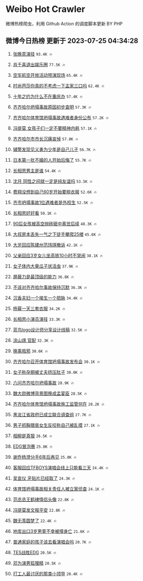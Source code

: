 # Weibo Hot Crawler 



微博热榜爬虫，利用 Github Action 的调度脚本更新 BY PHP 


## 微博今日热榜 更新于 2023-07-25 04:34:28 
1. [张晚意演技](https://s.weibo.com/weibo?q=%E5%BC%A0%E6%99%9A%E6%84%8F%E6%BC%94%E6%8A%80&t=31&band_rank=1&Refer=top) `93.4K 🔥` 

1. [肖千喜退出娱乐圈](https://s.weibo.com/weibo?q=%23%E8%82%96%E5%8D%83%E5%96%9C%E9%80%80%E5%87%BA%E5%A8%B1%E4%B9%90%E5%9C%88%23&t=31&band_rank=2&Refer=top) `77.5K 🔥` 

1. [空军航空开放活动预演现场](https://s.weibo.com/weibo?q=%23%E7%A9%BA%E5%86%9B%E8%88%AA%E7%A9%BA%E5%BC%80%E6%94%BE%E6%B4%BB%E5%8A%A8%E9%A2%84%E6%BC%94%E7%8E%B0%E5%9C%BA%23&t=31&band_rank=3&Refer=top) `65.4K 🔥` 

1. [时尚芭莎你真的不考虑一下孟家三口吗](https://s.weibo.com/weibo?q=%23%E6%97%B6%E5%B0%9A%E8%8A%AD%E8%8E%8E%E4%BD%A0%E7%9C%9F%E7%9A%84%E4%B8%8D%E8%80%83%E8%99%91%E4%B8%80%E4%B8%8B%E5%AD%9F%E5%AE%B6%E4%B8%89%E5%8F%A3%E5%90%97%23&t=31&band_rank=4&Refer=top) `62.4K 🔥` 

1. [十年之约为什么不在重庆办](https://s.weibo.com/weibo?q=%23%E5%8D%81%E5%B9%B4%E4%B9%8B%E7%BA%A6%E4%B8%BA%E4%BB%80%E4%B9%88%E4%B8%8D%E5%9C%A8%E9%87%8D%E5%BA%86%E5%8A%9E%23&t=31&band_rank=5&Refer=top) `57.4K 🔥` 

1. [齐齐哈尔坍塌事故原因初步查明](https://s.weibo.com/weibo?q=%23%E9%BD%90%E9%BD%90%E5%93%88%E5%B0%94%E5%9D%8D%E5%A1%8C%E4%BA%8B%E6%95%85%E5%8E%9F%E5%9B%A0%E5%88%9D%E6%AD%A5%E6%9F%A5%E6%98%8E%23&t=31&band_rank=6&Refer=top) `57.3K 🔥` 

1. [齐齐哈尔体育馆坍塌事故遇难者身份公布](https://s.weibo.com/weibo?q=%23%E9%BD%90%E9%BD%90%E5%93%88%E5%B0%94%E4%BD%93%E8%82%B2%E9%A6%86%E5%9D%8D%E5%A1%8C%E4%BA%8B%E6%95%85%E9%81%87%E9%9A%BE%E8%80%85%E8%BA%AB%E4%BB%BD%E5%85%AC%E5%B8%83%23&t=31&band_rank=7&Refer=top) `57.2K 🔥` 

1. [冯提莫 女孩子们一定不要精神内耗](https://s.weibo.com/weibo?q=%E5%86%AF%E6%8F%90%E8%8E%AB%20%E5%A5%B3%E5%AD%A9%E5%AD%90%E4%BB%AC%E4%B8%80%E5%AE%9A%E4%B8%8D%E8%A6%81%E7%B2%BE%E7%A5%9E%E5%86%85%E8%80%97&t=31&band_rank=8&Refer=top) `57.1K 🔥` 

1. [齐齐哈尔市市长沉痛哀悼](https://s.weibo.com/weibo?q=%23%E9%BD%90%E9%BD%90%E5%93%88%E5%B0%94%E5%B8%82%E5%B8%82%E9%95%BF%E6%B2%89%E7%97%9B%E5%93%80%E6%82%BC%23&t=31&band_rank=9&Refer=top) `57.0K 🔥` 

1. [辅警发现见义勇为少年是自己儿子](https://s.weibo.com/weibo?q=%23%E8%BE%85%E8%AD%A6%E5%8F%91%E7%8E%B0%E8%A7%81%E4%B9%89%E5%8B%87%E4%B8%BA%E5%B0%91%E5%B9%B4%E6%98%AF%E8%87%AA%E5%B7%B1%E5%84%BF%E5%AD%90%23&t=31&band_rank=10&Refer=top) `56.7K 🔥` 

1. [日本第一批不婚的人开始后悔了](https://s.weibo.com/weibo?q=%23%E6%97%A5%E6%9C%AC%E7%AC%AC%E4%B8%80%E6%89%B9%E4%B8%8D%E5%A9%9A%E7%9A%84%E4%BA%BA%E5%BC%80%E5%A7%8B%E5%90%8E%E6%82%94%E4%BA%86%23&t=31&band_rank=11&Refer=top) `55.7K 🔥` 

1. [长相思男主是谁](https://s.weibo.com/weibo?q=%E9%95%BF%E7%9B%B8%E6%80%9D%E7%94%B7%E4%B8%BB%E6%98%AF%E8%B0%81&t=31&band_rank=12&Refer=top) `54.4K 🔥` 

1. [沈月 同性之间就一定是纯友谊吗](https://s.weibo.com/weibo?q=%23%E6%B2%88%E6%9C%88%20%E5%90%8C%E6%80%A7%E4%B9%8B%E9%97%B4%E5%B0%B1%E4%B8%80%E5%AE%9A%E6%98%AF%E7%BA%AF%E5%8F%8B%E8%B0%8A%E5%90%97%23&t=31&band_rank=13&Refer=top) `53.5K 🔥` 

1. [费翔没想到自己60岁开始要脱衣服](https://s.weibo.com/weibo?q=%23%E8%B4%B9%E7%BF%94%E6%B2%A1%E6%83%B3%E5%88%B0%E8%87%AA%E5%B7%B160%E5%B2%81%E5%BC%80%E5%A7%8B%E8%A6%81%E8%84%B1%E8%A1%A3%E6%9C%8D%23&t=31&band_rank=14&Refer=top) `52.6K 🔥` 

1. [齐市坍塌事故1位遇难者是外校生](https://s.weibo.com/weibo?q=%23%E9%BD%90%E5%B8%82%E5%9D%8D%E5%A1%8C%E4%BA%8B%E6%95%851%E4%BD%8D%E9%81%87%E9%9A%BE%E8%80%85%E6%98%AF%E5%A4%96%E6%A0%A1%E7%94%9F%23&t=31&band_rank=15&Refer=top) `52.5K 🔥` 

1. [长相思好好看](https://s.weibo.com/weibo?q=%E9%95%BF%E7%9B%B8%E6%80%9D%E5%A5%BD%E5%A5%BD%E7%9C%8B&t=31&band_rank=16&Refer=top) `50.1K 🔥` 

1. [90后女孩被高空抛砖砸中离世后续](https://s.weibo.com/weibo?q=%2390%E5%90%8E%E5%A5%B3%E5%AD%A9%E8%A2%AB%E9%AB%98%E7%A9%BA%E6%8A%9B%E7%A0%96%E7%A0%B8%E4%B8%AD%E7%A6%BB%E4%B8%96%E5%90%8E%E7%BB%AD%23&t=31&band_rank=17&Refer=top) `48.3K 🔥` 

1. [大叔房本丢失一气之下徒手攀爬25楼](https://s.weibo.com/weibo?q=%23%E5%A4%A7%E5%8F%94%E6%88%BF%E6%9C%AC%E4%B8%A2%E5%A4%B1%E4%B8%80%E6%B0%94%E4%B9%8B%E4%B8%8B%E5%BE%92%E6%89%8B%E6%94%80%E7%88%AC25%E6%A5%BC%23&t=31&band_rank=18&Refer=top) `45.6K 🔥` 

1. [大牙回应陈建州范玮琪撤诉](https://s.weibo.com/weibo?q=%23%E5%A4%A7%E7%89%99%E5%9B%9E%E5%BA%94%E9%99%88%E5%BB%BA%E5%B7%9E%E8%8C%83%E7%8E%AE%E7%90%AA%E6%92%A4%E8%AF%89%23&t=31&band_rank=19&Refer=top) `42.1K 🔥` 

1. [父亲回应3岁女儿坐高铁10小时不哭闹](https://s.weibo.com/weibo?q=%23%E7%88%B6%E4%BA%B2%E5%9B%9E%E5%BA%943%E5%B2%81%E5%A5%B3%E5%84%BF%E5%9D%90%E9%AB%98%E9%93%8110%E5%B0%8F%E6%97%B6%E4%B8%8D%E5%93%AD%E9%97%B9%23&t=31&band_rank=20&Refer=top) `38.1K 🔥` 

1. [女子体内大量瓜子状活虫](https://s.weibo.com/weibo?q=%23%E5%A5%B3%E5%AD%90%E4%BD%93%E5%86%85%E5%A4%A7%E9%87%8F%E7%93%9C%E5%AD%90%E7%8A%B6%E6%B4%BB%E8%99%AB%23&t=31&band_rank=21&Refer=top) `37.9K 🔥` 

1. [屏蔽力是最顶级的能力](https://s.weibo.com/weibo?q=%E5%B1%8F%E8%94%BD%E5%8A%9B%E6%98%AF%E6%9C%80%E9%A1%B6%E7%BA%A7%E7%9A%84%E8%83%BD%E5%8A%9B&t=31&band_rank=22&Refer=top) `36.8K 🔥` 

1. [不该对齐齐哈尔事故保持沉默](https://s.weibo.com/weibo?q=%23%E4%B8%8D%E8%AF%A5%E5%AF%B9%E9%BD%90%E9%BD%90%E5%93%88%E5%B0%94%E4%BA%8B%E6%95%85%E4%BF%9D%E6%8C%81%E6%B2%89%E9%BB%98%23&t=31&band_rank=23&Refer=top) `36.3K 🔥` 

1. [沉香夫妇一个接生一个把脉](https://s.weibo.com/weibo?q=%23%E6%B2%89%E9%A6%99%E5%A4%AB%E5%A6%87%E4%B8%80%E4%B8%AA%E6%8E%A5%E7%94%9F%E4%B8%80%E4%B8%AA%E6%8A%8A%E8%84%89%23&t=31&band_rank=24&Refer=top) `34.4K 🔥` 

1. [杨幂一天三套衣服](https://s.weibo.com/weibo?q=%23%E6%9D%A8%E5%B9%82%E4%B8%80%E5%A4%A9%E4%B8%89%E5%A5%97%E8%A1%A3%E6%9C%8D%23&t=31&band_rank=25&Refer=top) `34.2K 🔥` 

1. [长相思小演员演技](https://s.weibo.com/weibo?q=%23%E9%95%BF%E7%9B%B8%E6%80%9D%E5%B0%8F%E6%BC%94%E5%91%98%E6%BC%94%E6%8A%80%23&t=31&band_rank=26&Refer=top) `33.3K 🔥` 

1. [蓝鸟logo设计师分享设计线稿](https://s.weibo.com/weibo?q=%E8%93%9D%E9%B8%9Flogo%E8%AE%BE%E8%AE%A1%E5%B8%88%E5%88%86%E4%BA%AB%E8%AE%BE%E8%AE%A1%E7%BA%BF%E7%A8%BF&t=31&band_rank=27&Refer=top) `32.5K 🔥` 

1. [涂山璟 官配](https://s.weibo.com/weibo?q=%E6%B6%82%E5%B1%B1%E7%92%9F%20%E5%AE%98%E9%85%8D&t=31&band_rank=28&Refer=top) `32.3K 🔥` 

1. [换乘瓶邪](https://s.weibo.com/weibo?q=%23%E6%8D%A2%E4%B9%98%E7%93%B6%E9%82%AA%23&t=31&band_rank=29&Refer=top) `30.6K 🔥` 

1. [齐齐哈尔召开体育馆坍塌事故发布会](https://s.weibo.com/weibo?q=%23%E9%BD%90%E9%BD%90%E5%93%88%E5%B0%94%E5%8F%AC%E5%BC%80%E4%BD%93%E8%82%B2%E9%A6%86%E5%9D%8D%E5%A1%8C%E4%BA%8B%E6%95%85%E5%8F%91%E5%B8%83%E4%BC%9A%23&t=31&band_rank=30&Refer=top) `30.1K 🔥` 

1. [女子称孕期被丈夫挤压肚子](https://s.weibo.com/weibo?q=%23%E5%A5%B3%E5%AD%90%E7%A7%B0%E5%AD%95%E6%9C%9F%E8%A2%AB%E4%B8%88%E5%A4%AB%E6%8C%A4%E5%8E%8B%E8%82%9A%E5%AD%90%23&t=31&band_rank=31&Refer=top) `30.0K 🔥` 

1. [六问齐齐哈尔坍塌事故](https://s.weibo.com/weibo?q=%23%E5%85%AD%E9%97%AE%E9%BD%90%E9%BD%90%E5%93%88%E5%B0%94%E5%9D%8D%E5%A1%8C%E4%BA%8B%E6%95%85%23&t=31&band_rank=32&Refer=top) `28.9K 🔥` 

1. [魏大勋微博背景图换成孟宴臣](https://s.weibo.com/weibo?q=%23%E9%AD%8F%E5%A4%A7%E5%8B%8B%E5%BE%AE%E5%8D%9A%E8%83%8C%E6%99%AF%E5%9B%BE%E6%8D%A2%E6%88%90%E5%AD%9F%E5%AE%B4%E8%87%A3%23&t=31&band_rank=33&Refer=top) `28.5K 🔥` 

1. [齐齐哈尔体育馆坍塌事故施工监管何在](https://s.weibo.com/weibo?q=%23%E9%BD%90%E9%BD%90%E5%93%88%E5%B0%94%E4%BD%93%E8%82%B2%E9%A6%86%E5%9D%8D%E5%A1%8C%E4%BA%8B%E6%95%85%E6%96%BD%E5%B7%A5%E7%9B%91%E7%AE%A1%E4%BD%95%E5%9C%A8%23&t=31&band_rank=34&Refer=top) `28.2K 🔥` 

1. [黑龙江省政府已成立联合调查组](https://s.weibo.com/weibo?q=%23%E9%BB%91%E9%BE%99%E6%B1%9F%E7%9C%81%E6%94%BF%E5%BA%9C%E5%B7%B2%E6%88%90%E7%AB%8B%E8%81%94%E5%90%88%E8%B0%83%E6%9F%A5%E7%BB%84%23&t=31&band_rank=35&Refer=top) `27.7K 🔥` 

1. [男子抓胸猥亵女生反咬称自己被乱摸](https://s.weibo.com/weibo?q=%23%E7%94%B7%E5%AD%90%E6%8A%93%E8%83%B8%E7%8C%A5%E4%BA%B5%E5%A5%B3%E7%94%9F%E5%8F%8D%E5%92%AC%E7%A7%B0%E8%87%AA%E5%B7%B1%E8%A2%AB%E4%B9%B1%E6%91%B8%23&t=31&band_rank=36&Refer=top) `27.1K 🔥` 

1. [相柳是真狠](https://s.weibo.com/weibo?q=%E7%9B%B8%E6%9F%B3%E6%98%AF%E7%9C%9F%E7%8B%A0&t=31&band_rank=37&Refer=top) `26.5K 🔥` 

1. [EDG冒泡赛](https://s.weibo.com/weibo?q=EDG%E5%86%92%E6%B3%A1%E8%B5%9B&t=31&band_rank=38&Refer=top) `25.0K 🔥` 

1. [谢乔杨澄分手6年后再见](https://s.weibo.com/weibo?q=%23%E8%B0%A2%E4%B9%94%E6%9D%A8%E6%BE%84%E5%88%86%E6%89%8B6%E5%B9%B4%E5%90%8E%E5%86%8D%E8%A7%81%23&t=31&band_rank=39&Refer=top) `25.0K 🔥` 

1. [客服回应TFBOYS演唱会线上只能看三天](https://s.weibo.com/weibo?q=%23%E5%AE%A2%E6%9C%8D%E5%9B%9E%E5%BA%94TFBOYS%E6%BC%94%E5%94%B1%E4%BC%9A%E7%BA%BF%E4%B8%8A%E5%8F%AA%E8%83%BD%E7%9C%8B%E4%B8%89%E5%A4%A9%23&t=31&band_rank=40&Refer=top) `24.4K 🔥` 

1. [吴宣仪 牙贴片已经取了](https://s.weibo.com/weibo?q=%E5%90%B4%E5%AE%A3%E4%BB%AA%20%E7%89%99%E8%B4%B4%E7%89%87%E5%B7%B2%E7%BB%8F%E5%8F%96%E4%BA%86&t=31&band_rank=41&Refer=top) `24.3K 🔥` 

1. [体育馆坍塌事故相关责任人被立案侦查](https://s.weibo.com/weibo?q=%23%E4%BD%93%E8%82%B2%E9%A6%86%E5%9D%8D%E5%A1%8C%E4%BA%8B%E6%95%85%E7%9B%B8%E5%85%B3%E8%B4%A3%E4%BB%BB%E4%BA%BA%E8%A2%AB%E7%AB%8B%E6%A1%88%E4%BE%A6%E6%9F%A5%23&t=31&band_rank=42&Refer=top) `24.1K 🔥` 

1. [范丞丞王鹤棣情侣头像](https://s.weibo.com/weibo?q=%23%E8%8C%83%E4%B8%9E%E4%B8%9E%E7%8E%8B%E9%B9%A4%E6%A3%A3%E6%83%85%E4%BE%A3%E5%A4%B4%E5%83%8F%23&t=31&band_rank=43&Refer=top) `22.8K 🔥` 

1. [冯提莫发文报平安](https://s.weibo.com/weibo?q=%23%E5%86%AF%E6%8F%90%E8%8E%AB%E5%8F%91%E6%96%87%E6%8A%A5%E5%B9%B3%E5%AE%89%23&t=31&band_rank=44&Refer=top) `22.8K 🔥` 

1. [魏无羡圆梦了](https://s.weibo.com/weibo?q=%23%E9%AD%8F%E6%97%A0%E7%BE%A1%E5%9C%86%E6%A2%A6%E4%BA%86%23&t=31&band_rank=45&Refer=top) `22.4K 🔥` 

1. [地库出口3岁男童不幸被撞身亡](https://s.weibo.com/weibo?q=%23%E5%9C%B0%E5%BA%93%E5%87%BA%E5%8F%A33%E5%B2%81%E7%94%B7%E7%AB%A5%E4%B8%8D%E5%B9%B8%E8%A2%AB%E6%92%9E%E8%BA%AB%E4%BA%A1%23&t=31&band_rank=46&Refer=top) `21.6K 🔥` 

1. [普通家庭的孩子该去看演唱会吗](https://s.weibo.com/weibo?q=%23%E6%99%AE%E9%80%9A%E5%AE%B6%E5%BA%AD%E7%9A%84%E5%AD%A9%E5%AD%90%E8%AF%A5%E5%8E%BB%E7%9C%8B%E6%BC%94%E5%94%B1%E4%BC%9A%E5%90%97%23&t=31&band_rank=47&Refer=top) `20.7K 🔥` 

1. [TES战胜EDG](https://s.weibo.com/weibo?q=TES%E6%88%98%E8%83%9CEDG&t=31&band_rank=48&Refer=top) `20.5K 🔥` 

1. [邓为演男狐狸精](https://s.weibo.com/weibo?q=%23%E9%82%93%E4%B8%BA%E6%BC%94%E7%94%B7%E7%8B%90%E7%8B%B8%E7%B2%BE%23&t=31&band_rank=49&Refer=top) `20.5K 🔥` 

1. [打工人最讨厌的那类小领导](https://s.weibo.com/weibo?q=%E6%89%93%E5%B7%A5%E4%BA%BA%E6%9C%80%E8%AE%A8%E5%8E%8C%E7%9A%84%E9%82%A3%E7%B1%BB%E5%B0%8F%E9%A2%86%E5%AF%BC&t=31&band_rank=50&Refer=top) `20.4K 🔥` 

